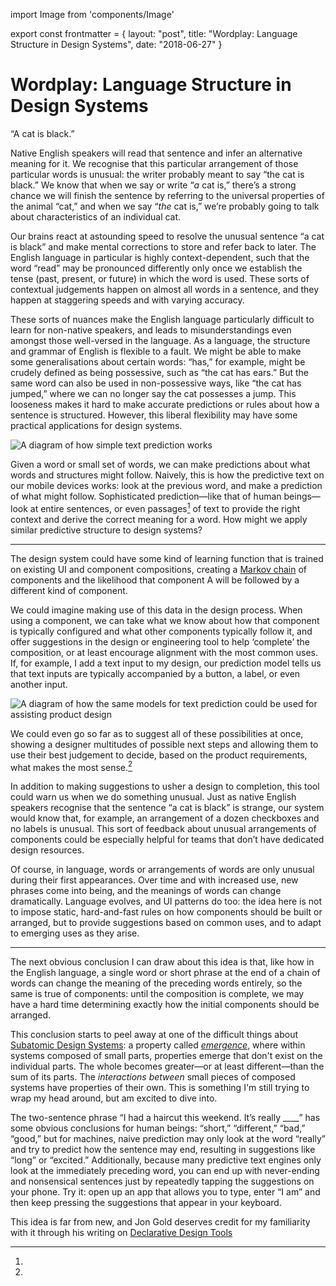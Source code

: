 import Image from 'components/Image'

export const frontmatter = {
layout: "post",
title: "Wordplay: Language Structure in Design Systems",
date: "2018-06-27"
}

# Wordplay: Language Structure in Design Systems

“A cat is black.”

Native English speakers will read that sentence and infer an alternative meaning
for it. We recognise that this particular arrangement of those particular words
is unusual: the writer probably meant to say “the cat is black.” We know that
when we say or write “_a_ cat is,” there’s a strong chance we will finish the
sentence by referring to the universal properties of the animal “cat,” and
when we say “_the_ cat is,” we’re probably going to talk about characteristics
of an individual cat.

Our brains react at astounding speed to resolve the unusual sentence “a cat is
black” and make mental corrections to store and refer back to later. The English
language in particular is highly context-dependent, such that the word “read”
may be pronounced differently only once we establish the tense (past, present,
or future) in which the word is used. These sorts of contextual judgements
happen on almost all words in a sentence, and they happen at staggering speeds
and with varying accuracy.

These sorts of nuances make the English language particularly difficult to learn
for non-native speakers, and leads to misunderstandings even amongst those
well-versed in the language. As a language, the structure and grammar of
English is flexible to a fault. We might be able to make some generalisations
about certain words: “has,” for example, might be crudely defined as being
possessive, such as “the cat has ears.” But the same word can also be used in
non-possessive ways, like “the cat has jumped,” where we can no longer say the
cat possesses a jump. This looseness makes it hard to make accurate
predictions or rules about how a sentence is structured. However, this liberal
flexibility may have some practical applications for design systems.

<Image
  alt="A diagram of how simple text prediction works"
  src="2018/06/wp-language.svg"
  caption="A diagram of possible predictions for a sentence. The English language is difficult to predict because of its flexible sentence structure and context-dependent syntax."
/>

Given a word or small set of words, we can make predictions about what words and
structures might follow. Naively, this is how the predictive text on our mobile
devices works: look at the previous word, and make a prediction of what might
follow. Sophisticated prediction—like that of human beings—look at entire
sentences, or even passages[^1] of text to provide the right context and derive
the correct meaning for a word. How might we apply similar predictive structure
to design systems?

---

The design system could have some kind of learning function that is trained on
existing UI and component compositions, creating a [Markov
chain](http://setosa.io/ev/markov-chains/) of components and the likelihood that
component A will be followed by a different kind of component.

We could imagine making use of this data in the design process. When using a
component, we can take what we know about how that component is typically
configured and what other components typically follow it, and offer suggestions
in the design or engineering tool to help ‘complete’ the composition, or at
least encourage alignment with the most common uses. If, for example, I add a
text input to my design, our prediction model tells us that text inputs are
typically accompanied by a button, a label, or even another input.

<Image
  alt="A diagram of how the same models for text prediction could be used for assisting product design"
  src="2018/06/wp-design.svg"
  caption="Naive prediction may have practical applications in design, where flexibility and context-dependency are actually sensible characteristics of a system."
/>

We could even go so far as to suggest all of these possibilities at once,
showing a designer multitudes of possible next steps and allowing them to use
their best judgement to decide, based on the product requirements, what makes
the most sense.[^2]

In addition to making suggestions to usher a design to completion, this tool
could warn us when we do something unusual. Just as native English speakers
recognise that the sentence “a cat is black” is strange, our system would know
that, for example, an arrangement of a dozen checkboxes and no labels is
unusual. This sort of feedback about unusual arrangements of components could be
especially helpful for teams that don’t have dedicated design resources.

Of course, in language, words or arrangements of words are only unusual during
their first appearances. Over time and with increased use, new phrases come into
being, and the meanings of words can change dramatically. Language evolves, and
UI patterns do too: the idea here is not to impose static, hard-and-fast rules
on how components should be built or arranged, but to provide suggestions based
on common uses, and to adapt to emerging uses as they arise.

---

The next obvious conclusion I can draw about this idea is that, like how in
the English language, a single word or short phrase at the end of a chain of
words can change the meaning of the preceding words entirely, so the same is
true of components: until the composition is complete, we may have a hard time
determining exactly how the initial components should be arranged.

This conclusion starts to peel away at one of the difficult things about
[Subatomic Design Systems](/2018/01/05/subatomic-design-systems/): a property
called [_emergence_](https://en.wikipedia.org/wiki/Emergence), where within
systems composed of small parts, properties emerge that don't exist on the
individual parts. The whole becomes greater—or at least different—than the sum
of its parts. The _interactions between_ small pieces of composed systems
have properties of their own. This is something I'm still trying to wrap my head
around, but am excited to dive into.

[^1]:

  The two-sentence phrase “I had a haircut this weekend. It’s really \_\_\_\_”
  has some obvious conclusions for human beings: “short,” “different,” “bad,”
  “good,” but for machines, naive prediction may only look at the word “really”
  and try to predict how the sentence may end, resulting in suggestions like
  “long” or “excited.” Additionally, because many predictive text engines only
  look at the immediately preceding word, you can end up with never-ending and
  nonsensical sentences just by repeatedly tapping the suggestions on your phone.
  Try it: open up an app that allows you to type, enter “I am” and then keep
  pressing the suggestions that appear in your keyboard.

[^2]:

  This idea is far from new, and Jon Gold deserves credit for my familiarity
  with it through his writing on [Declarative Design
  Tools](https://jon.gold/2016/06/declarative-design-tools/)
